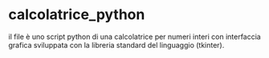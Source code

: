 # calcolatrice_python
il file è uno script python di una calcolatrice per numeri interi con interfaccia grafica sviluppata con la libreria standard del linguaggio (tkinter).

